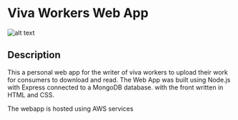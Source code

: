 # Viva Workers Web App

![alt text](https://miro.medium.com/max/2102/1*q9myzo5Au8OfsaSrCodNmw.png)

## Description

This a personal web app for the writer of viva workers to upload their work for consumers to download and read. The Web App was built using Node.js with Express connected to a MongoDB database. with the front written in HTML and CSS.

The webapp is hosted using AWS services
